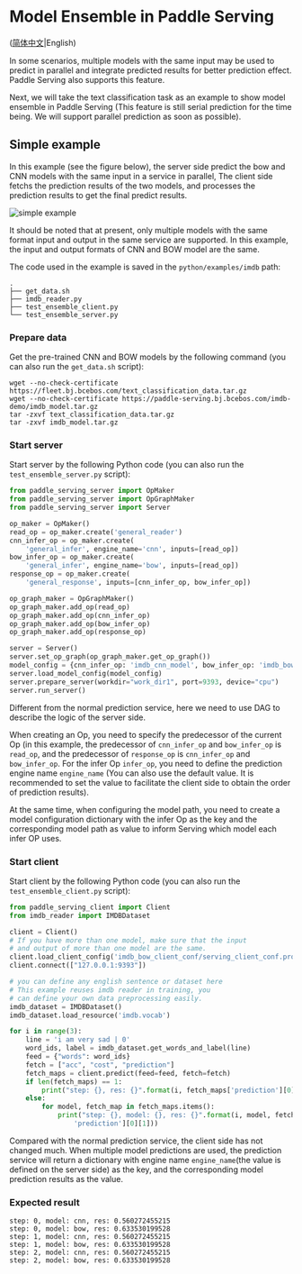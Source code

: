 # Model Ensemble in Paddle Serving

([简体中文](MODEL_ENSEMBLE_IN_PADDLE_SERVING_CN.md)|English)

In some scenarios, multiple models with the same input may be used to predict in parallel and integrate predicted results for better prediction effect. Paddle Serving also supports this feature.

Next, we will take the text classification task as an example to show model ensemble in Paddle Serving (This feature is still serial prediction for the time being. We will support parallel prediction as soon as possible).

## Simple example

In this example (see the figure below), the server side predict the bow and CNN models with the same input in a service in parallel, The client side fetchs the prediction results of the two models, and processes the prediction results to get the final predict results.

![simple example](model_ensemble_example.png)

It should be noted that at present, only multiple models with the same format input and output in the same service are supported. In this example, the input and output formats of CNN and BOW model are the same.

The code used in the example is saved in the `python/examples/imdb` path:

```shell
.
├── get_data.sh
├── imdb_reader.py
├── test_ensemble_client.py
└── test_ensemble_server.py
```

### Prepare data

Get the pre-trained CNN and BOW models by the following command (you can also run the `get_data.sh` script):

```shell
wget --no-check-certificate https://fleet.bj.bcebos.com/text_classification_data.tar.gz
wget --no-check-certificate https://paddle-serving.bj.bcebos.com/imdb-demo/imdb_model.tar.gz
tar -zxvf text_classification_data.tar.gz
tar -zxvf imdb_model.tar.gz
```

### Start server

Start server by the following Python code (you can also run the `test_ensemble_server.py` script):

```python
from paddle_serving_server import OpMaker
from paddle_serving_server import OpGraphMaker
from paddle_serving_server import Server

op_maker = OpMaker()
read_op = op_maker.create('general_reader')
cnn_infer_op = op_maker.create(
    'general_infer', engine_name='cnn', inputs=[read_op])
bow_infer_op = op_maker.create(
    'general_infer', engine_name='bow', inputs=[read_op])
response_op = op_maker.create(
    'general_response', inputs=[cnn_infer_op, bow_infer_op])

op_graph_maker = OpGraphMaker()
op_graph_maker.add_op(read_op)
op_graph_maker.add_op(cnn_infer_op)
op_graph_maker.add_op(bow_infer_op)
op_graph_maker.add_op(response_op)

server = Server()
server.set_op_graph(op_graph_maker.get_op_graph())
model_config = {cnn_infer_op: 'imdb_cnn_model', bow_infer_op: 'imdb_bow_model'}
server.load_model_config(model_config)
server.prepare_server(workdir="work_dir1", port=9393, device="cpu")
server.run_server()
```

Different from the normal prediction service, here we need to use DAG to describe the logic of the server side.

When creating an Op, you need to specify the predecessor of the current Op (in this example, the predecessor of `cnn_infer_op` and `bow_infer_op` is `read_op`, and the predecessor of `response_op` is `cnn_infer_op` and `bow_infer_op`. For the infer Op `infer_op`, you need to define the prediction engine name `engine_name` (You can also use the default value. It is recommended to set the value to facilitate the client side to obtain the order of prediction results).

At the same time, when configuring the model path, you need to create a model configuration dictionary with the infer Op as the key and the corresponding model path as value to inform Serving which model each infer OP uses.

### Start client

Start client by the following Python code (you can also run the `test_ensemble_client.py` script):

```python
from paddle_serving_client import Client
from imdb_reader import IMDBDataset

client = Client()
# If you have more than one model, make sure that the input
# and output of more than one model are the same.
client.load_client_config('imdb_bow_client_conf/serving_client_conf.prototxt')
client.connect(["127.0.0.1:9393"])

# you can define any english sentence or dataset here
# This example reuses imdb reader in training, you
# can define your own data preprocessing easily.
imdb_dataset = IMDBDataset()
imdb_dataset.load_resource('imdb.vocab')

for i in range(3):
    line = 'i am very sad | 0'
    word_ids, label = imdb_dataset.get_words_and_label(line)
    feed = {"words": word_ids}
    fetch = ["acc", "cost", "prediction"]
    fetch_maps = client.predict(feed=feed, fetch=fetch)
    if len(fetch_maps) == 1:
        print("step: {}, res: {}".format(i, fetch_maps['prediction'][0][1]))
    else:
        for model, fetch_map in fetch_maps.items():
            print("step: {}, model: {}, res: {}".format(i, model, fetch_map[
                'prediction'][0][1]))
```

Compared with the normal prediction service, the client side has not changed much. When multiple model predictions are used, the prediction service will return a dictionary with engine name `engine_name`(the value is defined on the server side) as the key, and the corresponding model prediction results as the value.

### Expected result

```shell
step: 0, model: cnn, res: 0.560272455215
step: 0, model: bow, res: 0.633530199528
step: 1, model: cnn, res: 0.560272455215
step: 1, model: bow, res: 0.633530199528
step: 2, model: cnn, res: 0.560272455215
step: 2, model: bow, res: 0.633530199528
```
